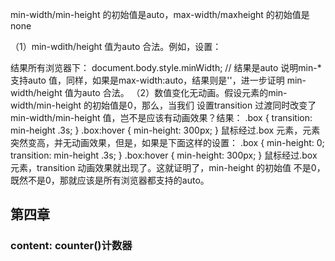 min-width/min-height 的初始值是auto，max-width/maxheight
的初始值是none

（1）min-wdith/height 值为auto 合法。例如，设置：
<body style="min-width:auto;">
结果所有浏览器下：
document.body.style.minWidth; // 结果是auto
说明min-*支持auto 值，同样，如果是max-width:auto，结果则是''，进一步证明
min-width/height 值为auto 合法。
（2）数值变化无动画。假设元素的min-width/min-height 的初始值是0，那么，当我们
设置transition 过渡同时改变了min-width/min-height 值，岂不是应该有动画效果？结果：
.box {
transition: min-height .3s;
}
.box:hover {
min-height: 300px;
}
鼠标经过.box 元素，元素突然变高，并无动画效果，但是，如果是下面这样的设置：
.box {
min-height: 0;
transition: min-height .3s;
}
.box:hover {
min-height: 300px;
}
鼠标经过.box 元素，transition 动画效果就出现了。这就证明了，min-height 的初始值
不是0，既然不是0，那就应该是所有浏览器都支持的auto。


## 第四章 
### content: counter()计数器
